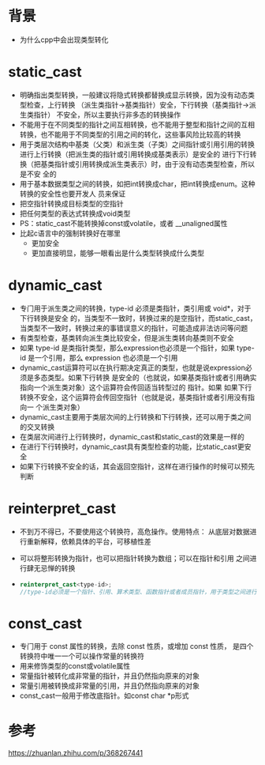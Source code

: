 # 背景

- 为什么cpp中会出现类型转化







# static_cast

- 明确指出类型转换，⼀般建议将隐式转换都替换成显示转换，因为没有动态类型检查，上⾏转换 （派⽣类指针->基类指针）安全，下⾏转换（基类指针->派⽣类指针） 不安全，所以主要执⾏⾮多态的转换操作
- 不能用于在不同类型的指针之间互相转换，也不能用于整型和指针之间的互相转换，也不能用于不同类型的引用之间的转化，这些事风险比较高的转换
- 用于类层次结构中基类（父类）和派生类（子类）之间指针或引用引用的转换 进行上行转换（把派生类的指针或引用转换成基类表示）是安全的 进行下行转换（把基类指针或引用转换成派生类表示）时，由于没有动态类型检查，所以是不安 全的 
- 用于基本数据类型之间的转换，如把int转换成char，把int转换成enum。这种转换的安全性也要开发人 员来保证
- 把空指针转换成目标类型的空指针 
- 把任何类型的表达式转换成void类型
- PS：static_cast不能转换掉const或volatile，或者 __unaligned属性
- 比起c语言中的强制转换好在哪里
  - 更加安全
  - 更加直接明显，能够一眼看出是什么类型转换成什么类型








# dynamic_cast

- 专⻔⽤于派⽣类之间的转换，type-id 必须是类指针，类引⽤或 void*，对于下⾏转换是安全 的，当类型不⼀致时，转换过来的是空指针，⽽static_cast，当类型不⼀致时，转换过来的事错误意义的指针，可能造成⾮法访问等问题
- 有类型检查，基类转向派生类比较安全，但是派生类转向基类则不安全
- 如果 type-id 是类指针类型，那么expression也必须是一个指针，如果 type-id 是一个引用，那么 expression 也必须是一个引用
- dynamic_cast运算符可以在执行期决定真正的类型，也就是说expression必须是多态类型。如果下行转换 是安全的（也就说，如果基类指针或者引用确实指向一个派生类对象）这个运算符会传回适当转型过的 指针。如果 如果下行转换不安全，这个运算符会传回空指针（也就是说，基类指针或者引用没有指向一 个派生类对象） 
- dynamic_cast主要用于类层次间的上行转换和下行转换，还可以用于类之间的交叉转换 
- 在类层次间进行上行转换时，dynamic_cast和static_cast的效果是一样的 
- 在进行下行转换时，dynamic_cast具有类型检查的功能，比static_cast更安全
- 如果下行转换不安全的话，其会返回空指针，这样在进行操作的时候可以预先判断







# reinterpret_cast

- 不到万不得已，不要使⽤这个转换符，⾼危操作。使⽤特点： 从底层对数据进⾏重新解释，依赖具体的平台，可移植性差

- 可以将整形转换为指针，也可以把指针转换为数组；可以在指针和引⽤ 之间进⾏肆⽆忌惮的转换

- ```cpp
  reinterpret_cast<type-id>;
  //type-id必须是一个指针、引用、算术类型、函数指针或者成员指针，用于类型之间进行强制转换
  ```







# const_cast

- 专⻔⽤于 const 属性的转换，去除 const 性质，或增加 const 性质， 是四个转换符中唯⼀⼀个可以操作常量的转换符
- 用来修饰类型的const或volatile属性
- 常量指针被转化成非常量的指针，并且仍然指向原来的对象
- 常量引用被转换成非常量的引用，并且仍然指向原来的对象 
- const_cast一般用于修改底指针。如const char *p形式







# 参考

https://zhuanlan.zhihu.com/p/368267441